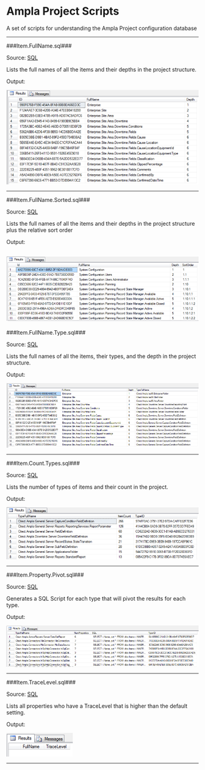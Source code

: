 Ampla Project Scripts
===

A set of scripts for understanding the Ampla Project configuration database

----------

###Item.FullName.sql###

Source: [SQL](Item.FullName.sql)

Lists the full names of all the items and their depths in the project structure.

Output:

![SQL Output](../../images/ampla/Item.FullName.png)

----------

###Item.FullName.Sorted.sql###

Source: [SQL](Item.FullName.Sorted.sql)

Lists the full names of all the items and their depths in the project structure plus the relative sort order 

Output:

![SQL Output](../../images/ampla/Item.FullName.Sorted.png)
----------

###Item.FullName.Type.sql###

Source: [SQL](Item.FullName.Types.sql)

Lists the full names of all the items, their types, and the depth in the project structure.

Output:

![SQL Output](../../images/ampla/Item.FullName.Types.png)

----------

###Item.Count.Types.sql###

Source: [SQL](Item.Count.Types.sql)

Lists the number of types of items and their count in the project.

Output:

![SQL Output](../../images/ampla/Item.Count.Types.png)

----------


###Item.Property.Pivot.sql###

Source: [SQL](Item.Property.Pivot.sql)

Generates a SQL Script for each type that will pivot the results for each type.

Output:

![SQL Output](../../images/ampla/Item.Property.Pivot.png)

----------

###Item.TraceLevel.sql###

Source: [SQL](Item.TraceLevel.sql)

Lists all properties who have a TraceLevel that is higher than the default setting.

Output:

![SQL Output](../../images/ampla/Item.TraceLevel.png)

----------